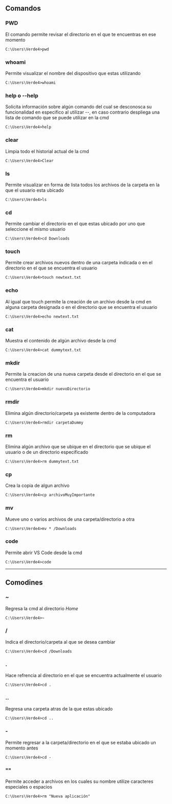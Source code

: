 ## Comandos

### **PWD**
El comando permite revisar el directorio en el que te encuentras en ese momento 
```
C:\Users\Verde4>pwd
```

### **whoami**
Permite visualizar el nombre del dispositivo que estas utilizando 
```
C:\Users\Verde4>whoami
```

### **help o --help**
Solicita información sobre algún comando del cual se desconosca su funcionalidad en especifico al utilizar --, en caso contrario despliega una lista de comando que se puede utilizar en la cmd
```
C:\Users\Verde4>help 
```

### **clear**
Limpia todo el historial actual de la cmd
```
C:\Users\Verde4>Clear 
```

### **ls**
Permite visualizar en forma de lista todos los archivos de la carpeta en la que el usuario esta ubicado
```
C:\Users\Verde4>ls
```

### **cd**
Permite cambiar el directorio en el que estas ubicado por uno que seleccione el mismo usuario
```
C:\Users\Verde4>cd Downloads
```

### **touch**
Permite crear archivos nuevos dentro de una carpeta indicada o en el directorio en el que se encuentra el usuario
```
C:\Users\Verde4>touch newtext.txt
```

### **echo**
Al igual que touch permite la creación de un archivo desde la cmd en alguna carpeta designada o en el directorio que se encuentra el usuario 
```
C:\Users\Verde4>echo newtext.txt
```

### **cat**
Muestra el contenido de algún archivo desde la cmd
```
C:\Users\Verde4>cat dummytext.txt
```

### **mkdir**
Permite la creacion de una nueva carpeta desde el directorio en el que se encuentra el usuario
```
C:\Users\Verde4>mkdir nuevoDirectorio
```

### **rmdir**
Elimina algún directorio/carpeta ya existente dentro de la computadora
```
C:\Users\Verde4>rmdir carpetaDummy
```

### **rm**
Elimina algún archivo que se ubique en el directorio que se ubique el usuario o de un directorio especificado
```
C:\Users\Verde4>rm dummytext.txt
```

### **cp**
Crea la copia de algun archivo
```
C:\Users\Verde4>cp archivoMuyImportante
```

### **mv**
Mueve uno o varios archivos de una carpeta/directorio a otra
```
C:\Users\Verde4>mv * /Downloads
```

### **code**
Permite abrir VS Code desde la cmd
```
C:\Users\Verde4>code
```

---
## Comodines

### **~**
Regresa la cmd al directorio _Home_
```
C:\Users\Verde4>~
```

### **/**
Indica el directorio/carpeta al que se desea cambiar
```
C:\Users\Verde4>cd /Downloads
```

### **.**
Hace refrencia al directorio en el que se encuentra actualmente el usuario
```
C:\Users\Verde4>cd .
```

### **..**
Regresa una carpeta atras de la que estas ubicado
```
C:\Users\Verde4>cd ..
```

### **-**
Permite regresar a la carpeta/directorio en el que se estaba ubicado un momento antes
```
C:\Users\Verde4>cd -
```

### **""**
Permite acceder a archivos en los cuales su nombre utilize caracteres especiales o espacios
```
C:\Users\Verde4>rm "Nueva aplicación"
```